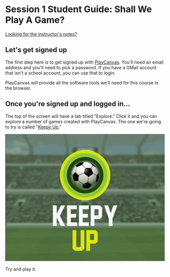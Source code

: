 # Session 1 Student Guide: Shall We Play A Game?

[Looking for the instructor's notes?](InstructorNotes.md)

## Let's get signed up

The first step here is to get signed up with [PlayCanvas](https://playcanvas.com). You'll need an email address and you'll need to pick a password. If you have a GMail account that isn't a school account, you can use that to login.

PlayCanvas will provide all the software tools we'll need for this course in the browser.

## Once you're signed up and logged in...

The top of the screen will have a tab titled "Explore." Click it and you can explore a number of games created with PlayCanvas. The one we're going to try is called "[Keepy Up.](https://playcanv.as/p/XtfZXpxU/)"

[![Keepy Up Title Screen](../Resources%20and%20Assets/tutorial_images/keepy_up_open_screen_1.jpg)](https://github.com/seattlecoderdojo/16-Hour-Game-Camp/blob/main/Session%201/README.md) 

Try and play it.

